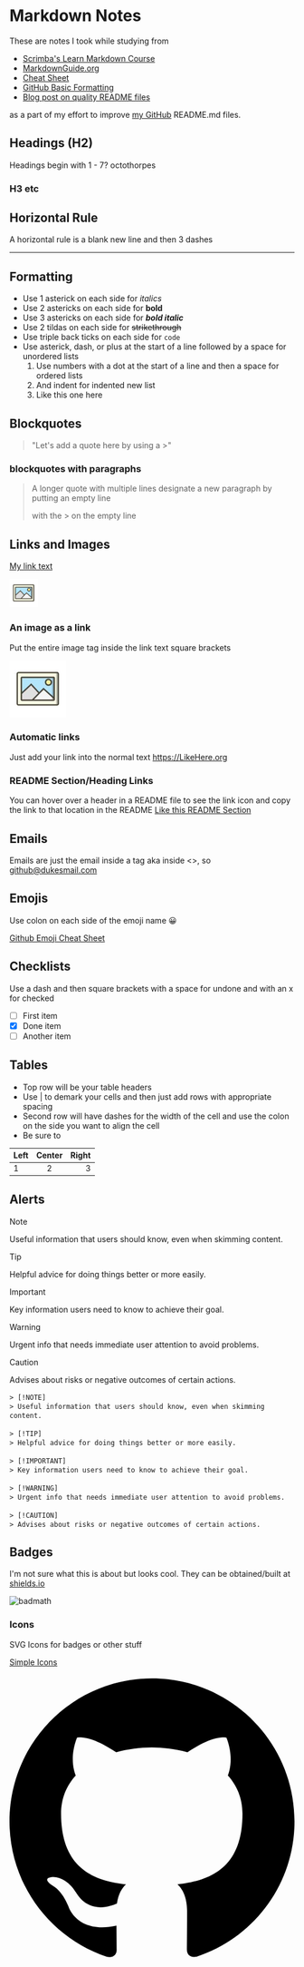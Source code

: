 # Markdown Notes
These are notes I took while studying from
* [Scrimba's Learn Markdown Course](https://scrimba.com/learn/markdownblog)
* [MarkdownGuide.org](https://www.markdownguide.org/basic-syntax/)
* [Cheat Sheet](https://www.markdownguide.org/cheat-sheet/)
* [GitHub Basic Formatting](https://docs.github.com/en/get-started/writing-on-github/getting-started-with-writing-and-formatting-on-github/basic-writing-and-formatting-syntax)
* [Blog post on quality README files](https://coding-boot-camp.github.io/full-stack/github/professional-readme-guide)



as a part of my effort to improve [my GitHub](https://github.com/JoeDukes/) README.md files.

<!-- # H1 //commented out bc it screws up the file structure for the table of contents that GitHub automagically creates when there are 2 or more headings-->
## Headings (H2)
Headings begin with 1 - 7? octothorpes
### H3 etc

## Horizontal Rule
A horizontal rule is a blank new line and then 3 dashes

---

## Formatting
* Use 1 asterick on each side for *italics*
* Use 2 astericks on each side for **bold**
* Use 3 astericks on each side for ***bold italic***
* Use 2 tildas on each side for ~~strikethrough~~
* Use triple back ticks on each side for ```code```
* Use asterick, dash, or plus at the start of a line followed by a space for unordered lists
    1. Use numbers with a dot at the start of a line and then a space for ordered lists
    1. And indent for indented new list
    1. Like this one here

## Blockquotes
> "Let's add a quote here by using a >"

### blockquotes with paragraphs
> A longer quote
> with multiple lines
> designate a new paragraph by putting an empty line
>
> with the > on the empty line


## Links and Images
[My link text](https://www.mylink.org "My title text.")

<!-- This is the normal way to do images but if the size sucks then just use an image tag with alt and width/height
![Alt text](./images/image-icon.jpg "Title text")
-->

<img src="./images/image-icon.jpg" alt="image icon" width="50">

### An image as a link
Put the entire image tag inside the link text square brackets

[![Alt Text](./images/image-icon-small.jpg "Image title text")](https://www.mylink.org "Link title text")

### Automatic links
Just add your link into the normal text https://LikeHere.org

### README Section/Heading Links
You can hover over a header in a README file to see the link icon and copy the link to that location in the README
[Like this README Section](https://github.com/JoeDukes/markdown-notes/tree/main#readme-sectionheading-links)

## Emails
Emails are just the email inside a tag aka inside <>, so <github@dukesmail.com>

## Emojis
Use colon on each side of the emoji name :grinning:

[Github Emoji Cheat Sheet](https://github.com/ikatyang/emoji-cheat-sheet/blob/master/README.md)

## Checklists
Use a dash and then square brackets with a space for undone and with an x for checked
- [ ] First item
- [x] Done item
- [ ] Another item

## Tables
* Top row will be your table headers
* Use | to demark your cells and then just add rows with appropriate spacing
* Second row will have dashes for the width of the cell and use the colon on the side you want to align the cell
* Be sure to 

| Left | Center | Right |
| :--- | :----: | ----: |
| 1    | 2      | 3     |

## Alerts
> [!NOTE]
> Useful information that users should know, even when skimming content.

> [!TIP]
> Helpful advice for doing things better or more easily.

> [!IMPORTANT]
> Key information users need to know to achieve their goal.

> [!WARNING]
> Urgent info that needs immediate user attention to avoid problems.

> [!CAUTION]
> Advises about risks or negative outcomes of certain actions.

```
> [!NOTE]
> Useful information that users should know, even when skimming content.

> [!TIP]
> Helpful advice for doing things better or more easily.

> [!IMPORTANT]
> Key information users need to know to achieve their goal.

> [!WARNING]
> Urgent info that needs immediate user attention to avoid problems.

> [!CAUTION]
> Advises about risks or negative outcomes of certain actions.
```

## Badges
I'm not sure what this is about but looks cool. They can be obtained/built at [shields.io](https://shields.io/)

![badmath](https://img.shields.io/github/languages/top/lernantino/badmath)

### Icons
SVG Icons for badges or other stuff

[Simple Icons](https://simpleicons.org/)

<svg role="img" viewBox="0 0 24 24" xmlns="http://www.w3.org/2000/svg"><path d="M12 .297c-6.63 0-12 5.373-12 12 0 5.303 3.438 9.8 8.205 11.385.6.113.82-.258.82-.577 0-.285-.01-1.04-.015-2.04-3.338.724-4.042-1.61-4.042-1.61C4.422 18.07 3.633 17.7 3.633 17.7c-1.087-.744.084-.729.084-.729 1.205.084 1.838 1.236 1.838 1.236 1.07 1.835 2.809 1.305 3.495.998.108-.776.417-1.305.76-1.605-2.665-.3-5.466-1.332-5.466-5.93 0-1.31.465-2.38 1.235-3.22-.135-.303-.54-1.523.105-3.176 0 0 1.005-.322 3.3 1.23.96-.267 1.98-.399 3-.405 1.02.006 2.04.138 3 .405 2.28-1.552 3.285-1.23 3.285-1.23.645 1.653.24 2.873.12 3.176.765.84 1.23 1.91 1.23 3.22 0 4.61-2.805 5.625-5.475 5.92.42.36.81 1.096.81 2.22 0 1.606-.015 2.896-.015 3.286 0 .315.21.69.825.57C20.565 22.092 24 17.592 24 12.297c0-6.627-5.373-12-12-12"/></svg>
